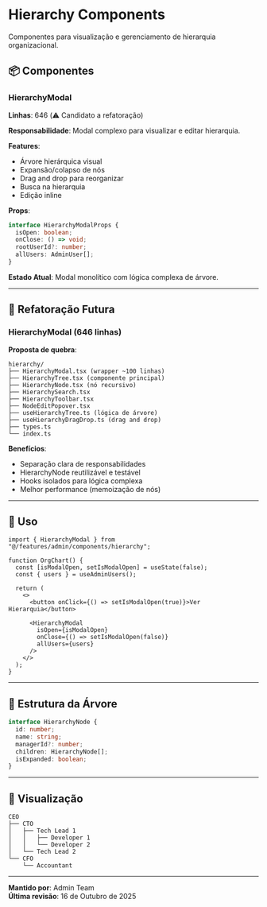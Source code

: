 # Hierarchy Components

Componentes para visualização e gerenciamento de hierarquia organizacional.

## 📦 Componentes

### HierarchyModal

**Linhas**: 646 (⚠️ Candidato a refatoração)

**Responsabilidade**: Modal complexo para visualizar e editar hierarquia.

**Features**:

- Árvore hierárquica visual
- Expansão/colapso de nós
- Drag and drop para reorganizar
- Busca na hierarquia
- Edição inline

**Props**:

```typescript
interface HierarchyModalProps {
  isOpen: boolean;
  onClose: () => void;
  rootUserId?: number;
  allUsers: AdminUser[];
}
```

**Estado Atual**: Modal monolítico com lógica complexa de árvore.

---

## 🔄 Refatoração Futura

### HierarchyModal (646 linhas)

**Proposta de quebra**:

```
hierarchy/
├── HierarchyModal.tsx (wrapper ~100 linhas)
├── HierarchyTree.tsx (componente principal)
├── HierarchyNode.tsx (nó recursivo)
├── HierarchySearch.tsx
├── HierarchyToolbar.tsx
├── NodeEditPopover.tsx
├── useHierarchyTree.ts (lógica de árvore)
├── useHierarchyDragDrop.ts (drag and drop)
├── types.ts
└── index.ts
```

**Benefícios**:

- Separação clara de responsabilidades
- HierarchyNode reutilizável e testável
- Hooks isolados para lógica complexa
- Melhor performance (memoização de nós)

---

## 🎯 Uso

```tsx
import { HierarchyModal } from "@/features/admin/components/hierarchy";

function OrgChart() {
  const [isModalOpen, setIsModalOpen] = useState(false);
  const { users } = useAdminUsers();

  return (
    <>
      <button onClick={() => setIsModalOpen(true)}>Ver Hierarquia</button>

      <HierarchyModal
        isOpen={isModalOpen}
        onClose={() => setIsModalOpen(false)}
        allUsers={users}
      />
    </>
  );
}
```

---

## 🧩 Estrutura da Árvore

```typescript
interface HierarchyNode {
  id: number;
  name: string;
  managerId?: number;
  children: HierarchyNode[];
  isExpanded: boolean;
}
```

---

## 🎨 Visualização

```
CEO
├── CTO
│   ├── Tech Lead 1
│   │   ├── Developer 1
│   │   └── Developer 2
│   └── Tech Lead 2
└── CFO
    └── Accountant
```

---

**Mantido por**: Admin Team  
**Última revisão**: 16 de Outubro de 2025
